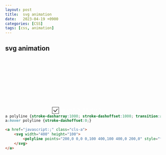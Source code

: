 ```yaml
---
layout: post
title:  svg animation
date:   2023-04-19 +0900
categories: [CSS] 
tags: [css, animation]
---
```


## svg animation

<style>
    a.cls-a {display:block; width:400px; height:100px; margin:50px auto; background:url('/eehosmik.github.io/assets/img/btn-line.png') no-repeat; border-bottom:0 !important;}
    a polyline {stroke-dasharray:1000; stroke-dashoffset:1000; transition:all .5s;}
    a:hover polyline {stroke-dashoffset:0;}
</style>
<a href="javascript:;" class="cls-a">
    <svg width="400" height="100">  
        <polyline points="200,0 0,0 0,100 400,100 400,0 200,0" style="fill:transparent;stroke:#93ebe6;stroke-width:20" />
    </svg>
</a>

```css
a polyline {stroke-dasharray:1000; stroke-dashoffset:1000; transition:all .5s;}
a:hover polyline {stroke-dashoffset:0;}
```

```html
<a href="javascript:;" class="cls-a">
    <svg width="400" height="100">  
        <polyline points="200,0 0,0 0,100 400,100 400,0 200,0" style="fill:transparent;stroke:#93ebe6;stroke-width:20" />
    </svg>
</a>
```

<style>
    .chk-wrap {position:absolute; top:400px; left:50%; width:200px; height:30px; margin-left:-100px;}
	.chk-wrap input {display:none;}
	.chk-wrap svg {border:1px solid #333;}
	.st0 {fill:#000; stroke:#fff; stroke-width:6px; stroke-miterlimit:10;}
	.st1 {fill:none; stroke:#000; stroke-width:6px; stroke-miterlimit:10; stroke-dashoffset:0; stroke-dasharray:90;}
	input:checked ~ label .st1 {stroke:#fff; animation:dash 0.3s linear alternate 1;}
	label span {position:relative; top:-5px; margin-left:2px; color:#fff;}
	@keyframes dash {
	  from {stroke-dashoffset:90;}
	  to   {stroke-dashoffset:0;}
	}
</style>
<div class="chk-wrap">
    <input type="checkbox" name="chk" id="chk"> 
    <label for="chk">
        <svg width="20" height="20" viewbox="0 0 80 40">
            <polyline class="st1" points="15,15 35,38 65,2" />
        </svg>
        <span>체크하려면 클릭하세요</span>
    </label>
</div>




